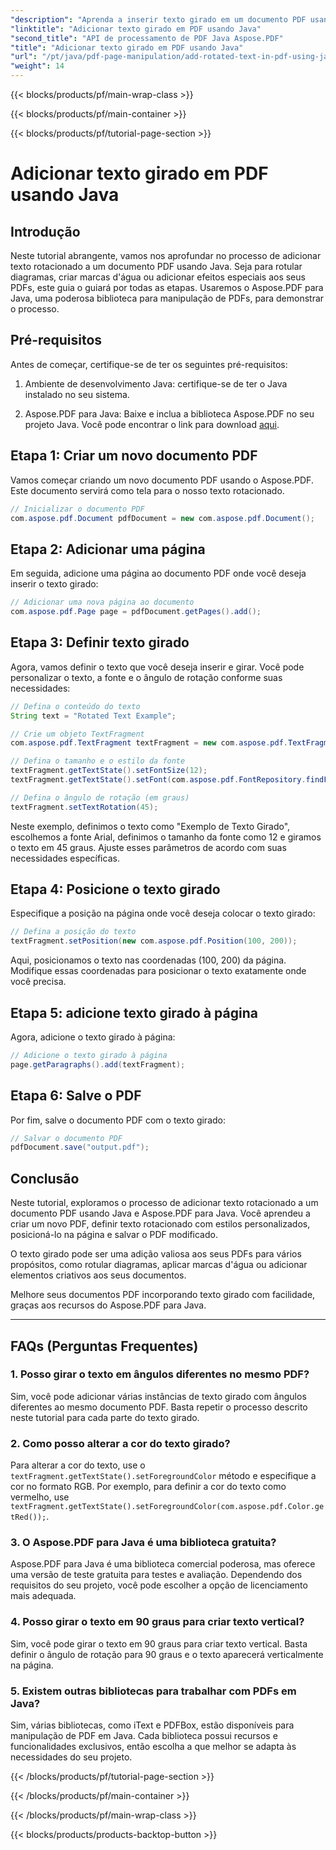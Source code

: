 ```yaml
---
"description": "Aprenda a inserir texto girado em um documento PDF usando Java. Siga este guia passo a passo detalhado com exemplos de código para aprimorar seus PDFs com texto girado."
"linktitle": "Adicionar texto girado em PDF usando Java"
"second_title": "API de processamento de PDF Java Aspose.PDF"
"title": "Adicionar texto girado em PDF usando Java"
"url": "/pt/java/pdf-page-manipulation/add-rotated-text-in-pdf-using-java/"
"weight": 14
---
```


{{< blocks/products/pf/main-wrap-class >}}

{{< blocks/products/pf/main-container >}}

{{< blocks/products/pf/tutorial-page-section >}}

# Adicionar texto girado em PDF usando Java


## Introdução

Neste tutorial abrangente, vamos nos aprofundar no processo de adicionar texto rotacionado a um documento PDF usando Java. Seja para rotular diagramas, criar marcas d'água ou adicionar efeitos especiais aos seus PDFs, este guia o guiará por todas as etapas. Usaremos o Aspose.PDF para Java, uma poderosa biblioteca para manipulação de PDFs, para demonstrar o processo.

## Pré-requisitos

Antes de começar, certifique-se de ter os seguintes pré-requisitos:

1. Ambiente de desenvolvimento Java: certifique-se de ter o Java instalado no seu sistema.

2. Aspose.PDF para Java: Baixe e inclua a biblioteca Aspose.PDF no seu projeto Java. Você pode encontrar o link para download [aqui](https://releases.aspose.com/pdf/java/).

## Etapa 1: Criar um novo documento PDF

Vamos começar criando um novo documento PDF usando o Aspose.PDF. Este documento servirá como tela para o nosso texto rotacionado.

```java
// Inicializar o documento PDF
com.aspose.pdf.Document pdfDocument = new com.aspose.pdf.Document();
```

## Etapa 2: Adicionar uma página

Em seguida, adicione uma página ao documento PDF onde você deseja inserir o texto girado:

```java
// Adicionar uma nova página ao documento
com.aspose.pdf.Page page = pdfDocument.getPages().add();
```

## Etapa 3: Definir texto girado

Agora, vamos definir o texto que você deseja inserir e girar. Você pode personalizar o texto, a fonte e o ângulo de rotação conforme suas necessidades:

```java
// Defina o conteúdo do texto
String text = "Rotated Text Example";

// Crie um objeto TextFragment
com.aspose.pdf.TextFragment textFragment = new com.aspose.pdf.TextFragment(text);

// Defina o tamanho e o estilo da fonte
textFragment.getTextState().setFontSize(12);
textFragment.getTextState().setFont(com.aspose.pdf.FontRepository.findFont("Arial"));

// Defina o ângulo de rotação (em graus)
textFragment.setTextRotation(45);
```

Neste exemplo, definimos o texto como "Exemplo de Texto Girado", escolhemos a fonte Arial, definimos o tamanho da fonte como 12 e giramos o texto em 45 graus. Ajuste esses parâmetros de acordo com suas necessidades específicas.

## Etapa 4: Posicione o texto girado

Especifique a posição na página onde você deseja colocar o texto girado:

```java
// Defina a posição do texto
textFragment.setPosition(new com.aspose.pdf.Position(100, 200));
```

Aqui, posicionamos o texto nas coordenadas (100, 200) da página. Modifique essas coordenadas para posicionar o texto exatamente onde você precisa.

## Etapa 5: adicione texto girado à página

Agora, adicione o texto girado à página:

```java
// Adicione o texto girado à página
page.getParagraphs().add(textFragment);
```

## Etapa 6: Salve o PDF

Por fim, salve o documento PDF com o texto girado:

```java
// Salvar o documento PDF
pdfDocument.save("output.pdf");
```

## Conclusão

Neste tutorial, exploramos o processo de adicionar texto rotacionado a um documento PDF usando Java e Aspose.PDF para Java. Você aprendeu a criar um novo PDF, definir texto rotacionado com estilos personalizados, posicioná-lo na página e salvar o PDF modificado.

O texto girado pode ser uma adição valiosa aos seus PDFs para vários propósitos, como rotular diagramas, aplicar marcas d'água ou adicionar elementos criativos aos seus documentos.

Melhore seus documentos PDF incorporando texto girado com facilidade, graças aos recursos do Aspose.PDF para Java.

---

## FAQs (Perguntas Frequentes)

### 1. Posso girar o texto em ângulos diferentes no mesmo PDF?
   Sim, você pode adicionar várias instâncias de texto girado com ângulos diferentes ao mesmo documento PDF. Basta repetir o processo descrito neste tutorial para cada parte do texto girado.

### 2. Como posso alterar a cor do texto girado?
   Para alterar a cor do texto, use o `textFragment.getTextState().setForegroundColor` método e especifique a cor no formato RGB. Por exemplo, para definir a cor do texto como vermelho, use `textFragment.getTextState().setForegroundColor(com.aspose.pdf.Color.getRed());`.

### 3. O Aspose.PDF para Java é uma biblioteca gratuita?
   Aspose.PDF para Java é uma biblioteca comercial poderosa, mas oferece uma versão de teste gratuita para testes e avaliação. Dependendo dos requisitos do seu projeto, você pode escolher a opção de licenciamento mais adequada.

### 4. Posso girar o texto em 90 graus para criar texto vertical?
   Sim, você pode girar o texto em 90 graus para criar texto vertical. Basta definir o ângulo de rotação para 90 graus e o texto aparecerá verticalmente na página.

### 5. Existem outras bibliotecas para trabalhar com PDFs em Java?
   Sim, várias bibliotecas, como iText e PDFBox, estão disponíveis para manipulação de PDF em Java. Cada biblioteca possui recursos e funcionalidades exclusivos, então escolha a que melhor se adapta às necessidades do seu projeto.

{{< /blocks/products/pf/tutorial-page-section >}}

{{< /blocks/products/pf/main-container >}}

{{< /blocks/products/pf/main-wrap-class >}}

{{< blocks/products/products-backtop-button >}}